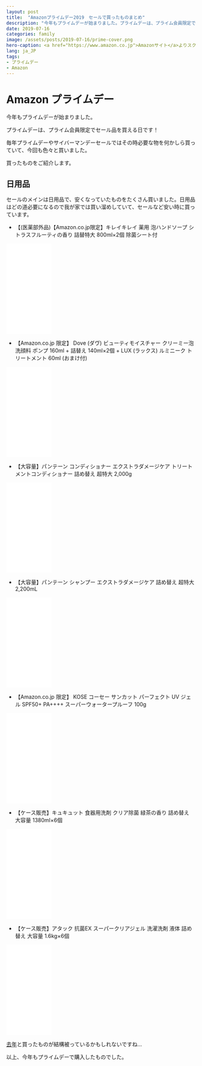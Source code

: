```yaml
---
layout: post
title:  "Amazonプライムデー2019　セールで買ったものまとめ"
description: "今年もプライムデーが始まりました。プライムデーは、プライム会員限定でセール品を買える日です！毎年プライムデーやサイバーマンデーセールではその時必要な物を何かしら買っていて、今回も色々と買いました。買ったものをご紹介します。"
date: 2019-07-16
categories: family
image: /assets/posts/2019-07-16/prime-cover.png
hero-caption: <a href="https://www.amazon.co.jp">Amazonサイト</a>よりスクリーンショット
lang: ja_JP
tags:
- プライムデー
- Amazon
---
```


# Amazon プライムデー

今年もプライムデーが始まりました。

プライムデーは、プライム会員限定でセール品を買える日です！

毎年プライムデーやサイバーマンデーセールではその時必要な物を何かしら買っていて、今回も色々と買いました。

買ったものをご紹介します。

## 日用品

セールのメインは日用品で、安くなっていたものをたくさん買いました。日用品はどの道必要になるので我が家では買い溜めしていて、セールなど安い時に買っています。

- 【(医薬部外品)【Amazon.co.jp限定】キレイキレイ 薬用 泡ハンドソープ シトラスフルーティの香り 詰替特大 800ml×2個 除菌シート付
<iframe style="width:120px;height:240px;" marginwidth="0" marginheight="0" scrolling="no" frameborder="0" src="//rcm-fe.amazon-adsystem.com/e/cm?lt1=_blank&bc1=000000&IS2=1&bg1=FFFFFF&fc1=000000&lc1=0000FF&t=maasaamiichii-22&language=ja_JP&o=9&p=8&l=as4&m=amazon&f=ifr&ref=as_ss_li_til&asins=B07NF9BN7J&linkId=a3ed816a98dcb5de0147b43a78f627bc"></iframe>

- 【Amazon.co.jp 限定】 Dove (ダヴ) ビューティモイスチャー クリーミー泡洗顔料 ポンプ 160ml + 詰替え 140ml×2個 + LUX (ラックス) ルミニーク トリートメント 60ml (おまけ付)
<iframe style="width:120px;height:240px;" marginwidth="0" marginheight="0" scrolling="no" frameborder="0" src="//rcm-fe.amazon-adsystem.com/e/cm?lt1=_blank&bc1=000000&IS2=1&bg1=FFFFFF&fc1=000000&lc1=0000FF&t=maasaamiichii-22&language=ja_JP&o=9&p=8&l=as4&m=amazon&f=ifr&ref=as_ss_li_til&asins=B07HS18J9L&linkId=d0499123f1fb53c89c13a00476c41c93"></iframe>

- 【大容量】パンテーン コンディショナー エクストラダメージケア トリートメントコンディショナー 詰め替え 超特大 2,000g
<iframe style="width:120px;height:240px;" marginwidth="0" marginheight="0" scrolling="no" frameborder="0" src="//rcm-fe.amazon-adsystem.com/e/cm?lt1=_blank&bc1=000000&IS2=1&bg1=FFFFFF&fc1=000000&lc1=0000FF&t=maasaamiichii-22&language=ja_JP&o=9&p=8&l=as4&m=amazon&f=ifr&ref=as_ss_li_til&asins=B07HRWBSTZ&linkId=1e003560e111224e33fd20bcb7315303"></iframe>

- 【大容量】パンテーン シャンプー エクストラダメージケア 詰め替え 超特大 2,200mL
<iframe style="width:120px;height:240px;" marginwidth="0" marginheight="0" scrolling="no" frameborder="0" src="//rcm-fe.amazon-adsystem.com/e/cm?lt1=_blank&bc1=000000&IS2=1&bg1=FFFFFF&fc1=000000&lc1=0000FF&t=maasaamiichii-22&language=ja_JP&o=9&p=8&l=as4&m=amazon&f=ifr&ref=as_ss_li_til&asins=B07HRSMSWQ&linkId=0f353b7345b24168986834461aba4f7b"></iframe>

- 【Amazon.co.jp 限定】 KOSE コーセー サンカット パーフェクト UV ジェル SPF50+ PA++++ スーパーウォータープルーフ 100g
<iframe style="width:120px;height:240px;" marginwidth="0" marginheight="0" scrolling="no" frameborder="0" src="//rcm-fe.amazon-adsystem.com/e/cm?lt1=_blank&bc1=000000&IS2=1&bg1=FFFFFF&fc1=000000&lc1=0000FF&t=maasaamiichii-22&language=ja_JP&o=9&p=8&l=as4&m=amazon&f=ifr&ref=as_ss_li_til&asins=B07P8XDJB1&linkId=b0182dc6be99294fe9fd49e419f83d16"></iframe>

- 【ケース販売】キュキュット 食器用洗剤 クリア除菌 緑茶の香り 詰め替え 大容量 1380ml×6個
<iframe style="width:120px;height:240px;" marginwidth="0" marginheight="0" scrolling="no" frameborder="0" src="//rcm-fe.amazon-adsystem.com/e/cm?lt1=_blank&bc1=000000&IS2=1&bg1=FFFFFF&fc1=000000&lc1=0000FF&t=maasaamiichii-22&language=ja_JP&o=9&p=8&l=as4&m=amazon&f=ifr&ref=as_ss_li_til&asins=B00UN13R10&linkId=767084ecbd78e1cd3e5173c2ff84effa"></iframe>

- 【ケース販売】アタック 抗菌EX スーパークリアジェル 洗濯洗剤 液体 詰め替え 大容量 1.6kg×6個
<iframe style="width:120px;height:240px;" marginwidth="0" marginheight="0" scrolling="no" frameborder="0" src="//rcm-fe.amazon-adsystem.com/e/cm?lt1=_blank&bc1=000000&IS2=1&bg1=FFFFFF&fc1=000000&lc1=0000FF&t=maasaamiichii-22&language=ja_JP&o=9&p=8&l=as4&m=amazon&f=ifr&ref=as_ss_li_til&asins=B07BDLQW7H&linkId=7f0cc4b7d0874fbaf6b6c433ab025384"></iframe>


[去年](https://masamichiueta.github.io/family/2018/07/16/amazon-prime-day-2018.html)と買ったものが結構被っているかもしれないですね...

以上、今年もプライムデーで購入したものでした。